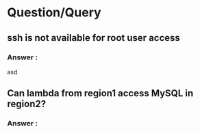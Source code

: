 # Question/Query
## ssh is not available for root user access
### Answer :
asd

## Can lambda from region1 access MySQL in region2?
### Answer :
